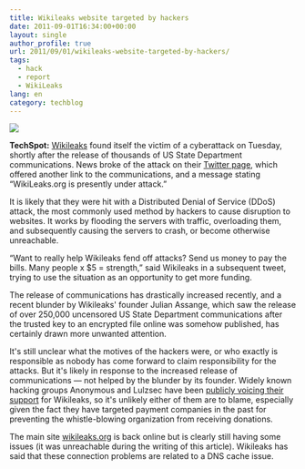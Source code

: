 ```yaml
---
title: Wikileaks website targeted by hackers
date: 2011-09-01T16:34:00+00:00
layout: single
author_profile: true
url: 2011/09/01/wikileaks-website-targeted-by-hackers/
tags:
  - hack
  - report
  - WikiLeaks
lang: en
category: techblog
---
```

[![](http://4.bp.blogspot.com/-_vb0Ud6hueI/Tl-s9g2H5aI/AAAAAAAAEBE/aKsKQoUNG8Y/s1600/wikileaks-1.jpg)](http://4.bp.blogspot.com/-_vb0Ud6hueI/Tl-s9g2H5aI/AAAAAAAAEBE/aKsKQoUNG8Y/s1600/wikileaks-1.jpg)

**TechSpot:** [Wikileaks](http://wikileaks.org/) found itself the victim of a cyberattack on Tuesday, shortly after the release of thousands of US State Department communications. News broke of the attack on their [Twitter page](https://twitter.com/#!/wikileaks/status/108672702268706816), which offered another link to the communications, and a message stating “WikiLeaks.org is presently under attack.”

It is likely that they were hit with a Distributed Denial of Service (DDoS) attack, the most commonly used method by hackers to cause disruption to websites. It works by flooding the servers with traffic, overloading them, and subsequently causing the servers to crash, or become otherwise unreachable.

“Want to really help Wikileaks fend off attacks? Send us money to pay the bills. Many people x $5 = strength,” said Wikileaks in a subsequent tweet, trying to use the situation as an opportunity to get more funding.

The release of communications has drastically increased recently, and a recent blunder by Wikileaks' founder Julian Assange, which saw the release of over 250,000 uncensored US State Department communications after the trusted key to an encrypted file online was somehow published, has certainly drawn more unwanted attention.

It's still unclear what the motives of the hackers were, or who exactly is responsible as nobody has come forward to claim responsibility for the attacks. But it's likely in response to the increased release of communications — not helped by the blunder by its founder. Widely known hacking groups Anonymous and Lulzsec have been [publicly voicing their support](http://www.techspot.com/news/44851-anonymous-urges-paypal-boycott-lulzsec-founder-arrested-not.html) for Wikileaks, so it's unlikely either of them are to blame, especially given the fact they have targeted payment companies in the past for preventing the whistle-blowing organization from receiving donations.

The main site [wikileaks.org](http://wikileaks.org/) is back online but is clearly still having some issues (it was unreachable during the writing of this article). Wikileaks has said that these connection problems are related to a DNS cache issue.